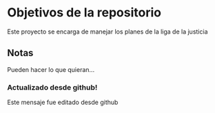 # Objetivos de la repositorio

Este proyecto se encarga de manejar los planes de la liga de la justicia


## Notas
Pueden hacer lo que quieran...

### Actualizado desde github!
Este mensaje fue editado desde github
